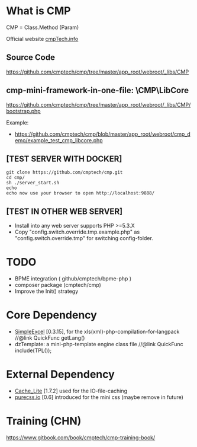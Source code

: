 # What is CMP

CMP = Class.Method (Param)

Official website <a href="http://cmptech.info/" target=_blank>cmpTech.info</a>

## Source Code

https://github.com/cmptech/cmp/tree/master/app_root/webroot/_libs/CMP

## cmp-mini-framework-in-one-file: \CMP\LibCore

https://github.com/cmptech/cmp/tree/master/app_root/webroot/_libs/CMP/bootstrap.php

Example:

* https://github.com/cmptech/cmp/blob/master/app_root/webroot/cmp_demo/example_test_cmp_libcore.php

## [TEST SERVER WITH DOCKER]

```shell
git clone https://github.com/cmptech/cmp.git
cd cmp/
sh ./server_start.sh
echo 
echo now use your browser to open http://localhost:9888/
```

## [TEST IN OTHER WEB SERVER]

* Install into any web server supports PHP >=5.3.X
* Copy "config.switch.override.tmp.example.php" as "config.switch.override.tmp" for switching config-folder.

# TODO

* BPME integration ( github/cmptech/bpme-php )
* composer package (cmptech/cmp)
* Improve the Init() strategy

# Core Dependency

* <a href="http://github.com/faisalman/simple-excel-php" target=_blank>SimpleExcel</a> [0.3.15], for the xls(xml)-php-compilation-for-langpack   //@link QuickFunc getLang()
* dzTemplate: a mini-php-template engine class file  //@link QuickFunc include(TPL());

# External Dependency

* <a href="http://pear.php.net/package/Cache_Lite/download/" target=_blank>Cache_Lite</a> [1.7.2] used for the IO-file-caching
* <a href="http://purecss.io/" target=_blank>purecss.io</a> [0.6] introduced for the mini css (maybe remove in future)

# Training (CHN)

https://www.gitbook.com/book/cmptech/cmp-training-book/

